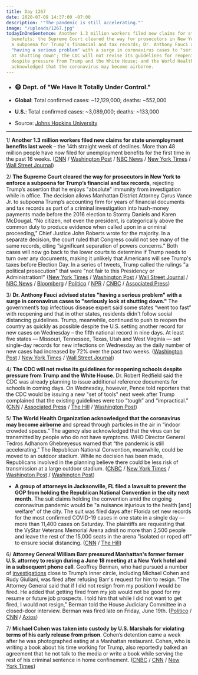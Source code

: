```yaml
---
title: Day 1267
date: 2020-07-09 14:37:00 -07:00
description: '"The pandemic is still accelerating."'
image: "/uploads/1267.jpg"
todayInOneSentence: Another 1.3 million workers filed new claims for state unemployment
  benefits; the Supreme Court cleared the way for prosecutors in New York to enforce
  a subpoena for Trump’s financial and tax records; Dr. Anthony Fauci advised states
  "having a serious problem" with a surge in coronavirus cases to "seriously look
  at shutting down"; the CDC will not revise its guidelines for reopening schools
  despite pressure from Trump and the White House; and the World Health Organization
  acknowledged that the coronavirus may become airborne.
---
```


* ### 😷 Dept. of "We Have It Totally Under Control."

* **Global**: Total confirmed cases: \~12,129,000; deaths: \~552,000

* **U.S.**: Total confirmed cases: \~3,089,000; deaths: \~133,000

* Source: [Johns Hopkins University](https://coronavirus.jhu.edu/map.html)

---

1/ **Another 1.3 million workers filed new claims for state unemployment benefits last week** – the 14th straight week of declines. More than 48 million people have now filed for unemployment benefits for the first time in the past 16 weeks. ([CNN](https://www.cnn.com/2020/07/09/economy/unemployment-benefits-coronavirus/index.html) / [Washington Post](https://www.washingtonpost.com/business/2020/07/09/another-13-million-people-applied-new-jobless-benefits-last-week-pandemics-toll-economy-continued/) / [NBC News](https://www.nbcnews.com/business/economy/around-1-3-million-people-filed-first-time-unemployment-benefits-n1233280) / [New York Times](https://www.nytimes.com/live/2020/07/09/business/stock-market-today-coronavirus#1-3-million-workers-filed-new-state-unemployment-claims-last-week) / [Wall Street Journal](https://www.wsj.com/articles/global-stock-markets-dow-update-07-09-2020-11594287867?mod=hp_lead_pos3))

2/ **The Supreme Court cleared the way for prosecutors in New York to enforce a subpoena for Trump’s financial and tax records**, rejecting Trump’s assertion that he enjoys "absolute" immunity from investigation while in office. The decision allows Manhattan District Attorney Cyrus Vance Jr. to subpoena Trump’s accounting firm for years of financial documents and tax records as part of a criminal investigation into hush-money payments made before the 2016 election to Stormy Daniels and Karen McDougal. “No citizen, not even the president, is categorically above the common duty to produce evidence when called upon in a criminal proceeding,” Chief Justice John Roberts wrote for the majority. In a separate decision, the court ruled that Congress could not see many of the same records, citing “significant separation of powers concerns.” Both cases will now go back to the lower courts to determine if Trump needs to turn over any documents, making it unlikely that Americans will see Trump's taxes before Election Day. In a series of tweets, Trump called the rulings "a political prosecution" that were "not fair to this Presidency or Administration!" ([New York Times](https://www.nytimes.com/2020/07/09/us/trump-taxes-supreme-court.html) / [Washington Post](https://www.washingtonpost.com/politics/courts_law/supreme-court-trump-tax-returns-financial-records/2020/07/09/8f274352-c1e2-11ea-9fdd-b7ac6b051dc8_story.html) / [Wall Street Journal](https://www.wsj.com/articles/supreme-court-rejects-trump-bid-to-block-new-york-subpoena-seeking-financial-tax-records-11594304520) / [NBC News](https://www.nbcnews.com/politics/supreme-court/supreme-court-rules-new-york-prosecutor-can-get-trump-s-n1232086) / [Bloomberg](https://www.bloomberg.com/news/articles/2020-07-09/trump-taxes-likely-going-to-manhattan-d-a-but-maybe-few-others?sref=MIBMEEoj) / [Politico](https://www.politico.com/news/2020/07/08/supreme-court-trump-tax-returns-financial-records-353428) / [NPR](https://www.npr.org/2020/07/09/884447882/supreme-court-says-trump-not-immune-from-records-release-pushes-back-on-congress) / [CNBC](https://www.cnbc.com/2020/07/09/supreme-court-trump-tax-records.html) / [Associated Press](https://apnews.com/a7a9e075f0ac771e95bf0fc6012d181a))

3/ **Dr. Anthony Fauci advised states "having a serious problem" with a surge in coronavirus cases to "seriously look at shutting down."** The government’s top infectious disease expert said some states “went too fast” with reopening and that in other states, residents didn't follow social distancing guidelines. Trump, meanwhile, continued to push to reopen the country as quickly as possible despite the U.S. setting another record for new cases on Wednesday – the fifth national record in nine days. At least five states — Missouri, Tennessee, Texas, Utah and West Virginia — set single-day records for new infections on Wednesday as the daily number of new cases had increased by 72% over the past two weeks. ([Washington Post](https://www.washingtonpost.com/nation/2020/07/09/coronavirus-live-updates-us/) / [New York Times](https://www.nytimes.com/2020/07/09/world/coronavirus-updates.html#link-4cf07047) / [Wall Street Journal](https://www.wsj.com/podcasts/the-journal/dr-anthony-fauci-america-faces-a-erious-situation/98634fff-dde6-4e55-b7c7-2ac659cbca9b))

4/ **The CDC will not revise its guidelines for reopening schools despite pressure from Trump and the White House**. Dr. Robert Redfield said the CDC was already planning to issue additional reference documents for schools in coming days. On Wednesday, however, Pence told reporters that the CDC would be issuing a new "set of tools" next week after Trump complained that the existing guidelines were too “tough” and “impractical.” ([CNN](https://www.cnn.com/2020/07/09/politics/cdc-guidelines-school-reopenings/index.html) / [Associated Press](https://apnews.com/61729068f4e39f8fc0fcac35d19ab7c0) / [The Hill](https://thehill.com/policy/healthcare/public-global-health/506547-cdc-wont-revise-school-opening-guidelines-after-trump) / [Washington Post](https://www.washingtonpost.com/nation/2020/07/09/coronavirus-live-updates-us/))

5/ **The World Health Organization acknowledged that the coronavirus may become airborne** and spread through particles in the air in “indoor crowded spaces.” The agency also acknowledged that the virus can be transmitted by people who do not have symptoms. WHO Director General Tedros Adhanom Ghebreyesus warned that “the pandemic is still accelerating." The Republican National Convention, meanwhile, could be moved to an outdoor stadium. While no decision has been made, Republicans involved in the planning believe there could be less risk of transmission at a large outdoor stadium. ([CNBC](https://www.cnbc.com/2020/07/09/airborne-transmission-of-coronavirus-in-restaurants-gyms-and-other-closed-spaces-cant-be-ruled-out-who-says.html) / [New York Times](https://www.nytimes.com/2020/07/09/world/coronavirus-updates.html#link-6d197e83) / [Washington Post](https://www.washingtonpost.com/world/2020/07/09/tearful-who-director-calls-global-unity-fight-virus-following-us-pullout/) / [Washington Post](https://www.washingtonpost.com/politics/republicans-look-into-holding-their-convention-outdoors/2020/07/09/9436cbf8-c1ef-11ea-b4f6-cb39cd8940fb_story.html))

* **A group of attorneys in Jacksonville, FL filed a lawsuit to prevent the GOP from holding the Republican National Convention in the city next month.** The suit claims holding the convention amid the ongoing coronavirus pandemic would be "a nuisance injurious to the health \[and\] welfare" of the city. The suit was filed days after Florida set new records for the most confirmed COVID-19 cases in one state in a single day — more than 11,400 cases on Saturday. The plaintiffs are requesting that the VyStar Veterans Memorial Arena admit no more than 2,500 people and leave the rest of the 15,000 seats in the arena "isolated or roped off" to ensure social distancing. ([CNN](https://www.cnn.com/2020/07/08/politics/florida-lawyers-sue-republican-convention/index.html) / [The Hill](https://thehill.com/homenews/campaign/506512-jacksonville-attorneys-sue-to-block-republican-national-convention))

6/ **Attorney General William Barr pressured Manhattan's former former U.S. attorney to resign during a June 18 meeting at a New York hotel and in a subsequent phone call**. Geoffrey Berman, who had pursued a number of [investigations](https://whatthefuckjusthappenedtoday.com/2020/06/22/day-1250/#4-attorney-general-william-barr-said) close to Trump’s inner circle, including Michael Cohen and Rudy Giuliani, was fired after refusing Barr's request for him to resign. "The Attorney General said that if I did not resign from my position I would be fired. He added that getting fired from my job would not be good for my resume or future job prospects. I told him that while I did not want to get fired, I would not resign," Berman told the House Judiciary Committee in a closed-door interview. Berman was fired late on Friday, June 19th. ([Politico](https://www.politico.com/news/2020/07/09/geoffrey-berman-testimony-william-barr-355196) / [CNN](https://www.cnn.com/2020/07/09/politics/geoffrey-berman-house-testimony/index.html) / [Axios](https://www.axios.com/scoop-geoffrey-berman-testimony-a3529dd8-3097-42c3-b7bd-ea0f767d9d74.html))

7/ **Michael Cohen was taken into custody by U.S. Marshals for violating terms of his early release from prison**. Cohen’s detention came a week after he was photographed eating at a Manhattan restaurant. Cohen, who is writing a book about his time working for Trump, also reportedly balked an agreement that he not talk to the media or write a book while serving the rest of his criminal sentence in home confinement. ([CNBC](https://www.cnbc.com/2020/07/09/trumps-ex-lawyer-michael-cohen-taken-into-custody-after-restaurant-photo.html) / [CNN](https://www.cnn.com/2020/07/09/politics/michael-cohen-in-custody/index.html) / [New York Times](https://www.nytimes.com/2020/07/09/nyregion/michael-cohen-arrested.html))